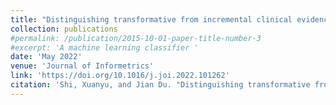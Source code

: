 ```yaml
---
title: "Distinguishing transformative from incremental clinical evidence: A classifier of clinical research using textual features from abstracts and citing sentences"
collection: publications
#permalink: /publication/2015-10-01-paper-title-number-3
#excerpt: 'A machine learning classifier '
date: 'May 2022'
venue: 'Journal of Informetrics'
link: 'https://doi.org/10.1016/j.joi.2022.101262'
citation: 'Shi, Xuanyu, and Jian Du. "Distinguishing transformative from incremental clinical evidence: A classifier of clinical research using textual features from abstracts and citing sentences." Journal of Informetrics 16.2 (2022): 101262.'
---
```

<!-- This paper is about the number 3. The number 4 is left for future work. -->

<!-- [Download paper here](http://academicpages.github.io/files/paper3.pdf) -->


